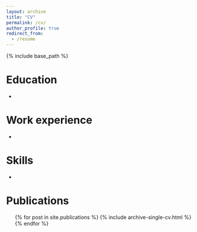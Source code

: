 ```yaml
---
layout: archive
title: "CV"
permalink: /cv/
author_profile: true
redirect_from:
  - /resume
---
```


{% include base_path %}

Education
======

*

Work experience
======

*
  
Skills
======

*

Publications
======

  <ul>{% for post in site.publications %}
    {% include archive-single-cv.html %}
  {% endfor %}</ul>

